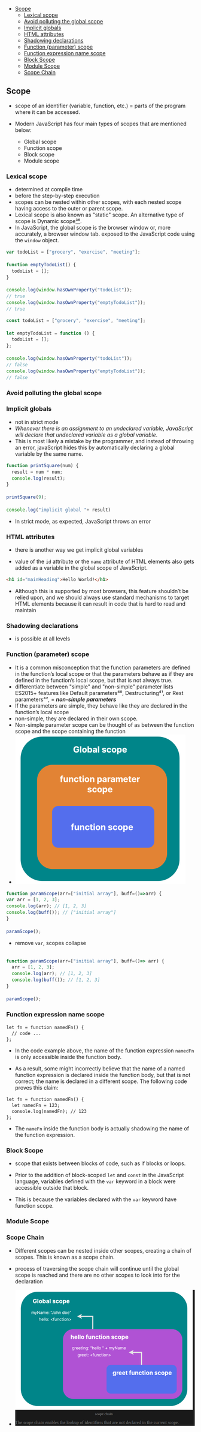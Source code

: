 - [Scope](#scope)
  - [Lexical scope](#lexical-scope)
  - [Avoid polluting the global scope](#avoid-polluting-the-global-scope)
  - [Implicit globals](#implicit-globals)
  - [HTML attributes](#html-attributes)
  - [Shadowing declarations](#shadowing-declarations)
  - [Function (parameter) scope](#function-parameter-scope)
  - [Function expression name scope](#function-expression-name-scope)
  - [Block Scope](#block-scope)
  - [Module Scope](#module-scope)
  - [Scope Chain](#scope-chain)


## Scope

- scope of an identifier (variable, function, etc.) =  parts of the program where it can be accessed.

- Modern JavaScript has four main types of scopes that are mentioned below:
  - Global scope
  - Function scope
  - Block scope
  - Module scope

### Lexical scope	

 - determined at compile time
 - before the step-by-step execution
 - scopes can be nested within other scopes, with each nested scope having access to the outer or parent scope.
 - Lexical scope is also known as "static" scope. An alternative type of scope is Dynamic scope[³⁶](https://en.wikipedia.org/wiki/Scope_(computer_science)#Lexical_scope_vs._dynamic_scope).
 - In JavaScript, the global scope is the browser window or, more accurately, a browser window tab. exposed to the JavaScript code using the `window` object.

  ```javascript
  var todoList = ["grocery", "exercise", "meeting"];

  function emptyTodoList() {
    todoList = [];
  }

  console.log(window.hasOwnProperty("todoList")); 
  // true
  console.log(window.hasOwnProperty("emptyTodoList")); 
  // true
  ```

  ```javascript
  const todoList = ["grocery", "exercise", "meeting"];

  let emptyTodoList = function () {
    todoList = [];
  };

  console.log(window.hasOwnProperty("todoList")); 
  // false
  console.log(window.hasOwnProperty("emptyTodoList")); 
  // false
  ```

### Avoid polluting the global scope	

### Implicit globals	

- not in strict mode
- _Whenever there is an assignment to an undeclared variable, JavaScript will declare that undeclared variable as a global variable_. 
- This is most likely a mistake by the programmer, and instead of throwing an error, javaScript hides this by automatically declaring a global variable by the same name.

```javascript
function printSquare(num) {
  result = num * num;
  console.log(result);
}

printSquare(9);

console.log("implicit global "+ result)
```

- In strict mode, as expected, JavaScript throws an error


### HTML attributes

- there is another way we get implicit global variables

- value of the `id` attribute or the `name` attribute of HTML elements also gets added as a variable in the global scope of JavaScript.

```html
<h1 id="mainHeading">Hello World!</h1>
```

- Although this is supported by most browsers, this feature shouldn’t be relied upon, and we should always use standard mechanisms to target HTML elements because it can result in code that is hard to read and maintain

### Shadowing declarations

- is possible at all levels

### Function (parameter) scope	

- It is a common misconception that the function parameters are defined in the function’s local scope or that the parameters behave as if they are defined in the function’s local scope, but that is not always true.
- differentiate between "simple" and "non-simple" parameter lists
ES2015+ features like Default parameters⁴⁰, Destructuring⁴¹, or Rest parameters⁴², = ___non-simple parameters___
- If the parameters are simple, they behave like they are declared in the function’s local scope 
- non-simple, they are declared in their own scope.
- Non-simple parameter scope can be thought of as between the function scope and the scope containing the function
- ![alt text](../../../../attachments/js-fun-param-scope.png)


```js
function paramScope(arr=["initial array"], buff=()=>arr) {
var arr = [1, 2, 3];
console.log(arr); // [1, 2, 3]
console.log(buff()); // ["initial array"]
}

paramScope();
```

- remove `var`, scopes collapse 

```js 

function paramScope(arr=["initial array"], buff=()=> arr) {
  arr = [1, 2, 3];
  console.log(arr); // [1, 2, 3]
  console.log(buff()); // [1, 2, 3]
}

paramScope();
```

### Function expression name scope	

```
let fn = function namedFn() {
  // code ...
};
```

- In the code example above, the name of the function expression `namedFn` is only accessible inside the function body. 

- As a result, some might incorrectly believe that the name of a named function expression is declared inside the function body, but that is not correct; the name is declared in a different scope. The following code proves this claim:

```
let fn = function namedFn() {
  let namedFn = 123;
  console.log(namedFn); // 123
};
```

- The `nameFn` inside the function body is actually shadowing the name of the function expression.

### Block Scope	

- scope that exists between blocks of code, such as if blocks or loops.

- Prior to the addition of block-scoped `let` and `const` in the JavaScript language, variables defined with the `var` keyword in a block were accessible outside that block. 

- This is because the variables declared with the `var` keyword have function scope.


### Module Scope	

### Scope Chain	

- Different scopes can be nested inside other scopes, creating a chain of scopes. This is known as a scope chain.

- process of traversing the scope chain will continue until the global scope is reached and there are no other scopes to look into for the declaration

- ![scope chain](../../../../attachments/js-scope-chain.png)

